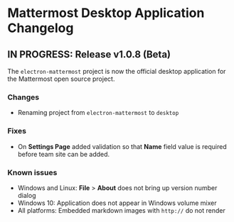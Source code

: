 # Mattermost Desktop Application Changelog

## IN PROGRESS: Release v1.0.8 (Beta)

The `electron-mattermost` project is now the official desktop application for the Mattermost open source project.

### Changes
- Renaming project from `electron-mattermost` to  `desktop`

### Fixes
- On **Settings Page** added validation so that **Name** field value is required before team site can be added.

### Known issues

- Windows and Linux: **File** > **About** does not bring up version number dialog
- Windows 10: Application does not appear in Windows volume mixer
- All platforms: Embedded markdown images with `http://` do not render
